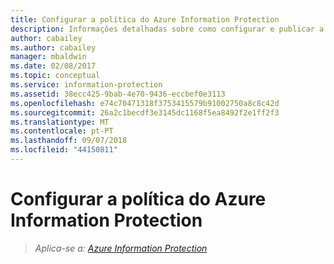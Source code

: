 ```yaml
---
title: Configurar a política do Azure Information Protection
description: Informações detalhadas sobre como configurar e publicar a política do Azure Information Protection.
author: cabailey
ms.author: cabailey
manager: mbaldwin
ms.date: 02/08/2017
ms.topic: conceptual
ms.service: information-protection
ms.assetid: 38ecc425-9bab-4e70-9436-eccbef0e3113
ms.openlocfilehash: e74c70471318f3753415579b91002750a8c8c42d
ms.sourcegitcommit: 26a2c1becdf3e3145dc1168f5ea8492f2e1ff2f3
ms.translationtype: MT
ms.contentlocale: pt-PT
ms.lasthandoff: 09/07/2018
ms.locfileid: "44150811"
---
```

# <a name="configuring-the-azure-information-protection-policy"></a>Configurar a política do Azure Information Protection 

>*Aplica-se a: [Azure Information Protection](https://azure.microsoft.com/pricing/details/information-protection)*

